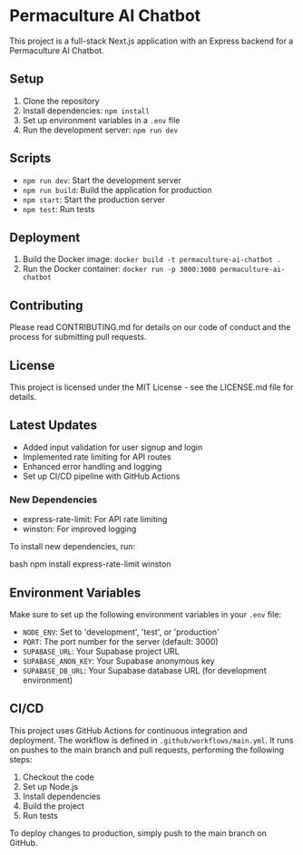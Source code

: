 # Permaculture AI Chatbot

This project is a full-stack Next.js application with an Express backend for a Permaculture AI Chatbot.

## Setup

1. Clone the repository
2. Install dependencies: `npm install`
3. Set up environment variables in a `.env` file
4. Run the development server: `npm run dev`

## Scripts

- `npm run dev`: Start the development server
- `npm run build`: Build the application for production
- `npm start`: Start the production server
- `npm test`: Run tests

## Deployment

1. Build the Docker image: `docker build -t permaculture-ai-chatbot .`
2. Run the Docker container: `docker run -p 3000:3000 permaculture-ai-chatbot`

## Contributing

Please read CONTRIBUTING.md for details on our code of conduct and the process for submitting pull requests.

## License

This project is licensed under the MIT License - see the LICENSE.md file for details.

## Latest Updates

- Added input validation for user signup and login
- Implemented rate limiting for API routes
- Enhanced error handling and logging
- Set up CI/CD pipeline with GitHub Actions

### New Dependencies

- express-rate-limit: For API rate limiting
- winston: For improved logging

To install new dependencies, run:

bash
npm install express-rate-limit winston

## Environment Variables

Make sure to set up the following environment variables in your `.env` file:

- `NODE_ENV`: Set to 'development', 'test', or 'production'
- `PORT`: The port number for the server (default: 3000)
- `SUPABASE_URL`: Your Supabase project URL
- `SUPABASE_ANON_KEY`: Your Supabase anonymous key
- `SUPABASE_DB_URL`: Your Supabase database URL (for development environment)

## CI/CD

This project uses GitHub Actions for continuous integration and deployment. The workflow is defined in `.github/workflows/main.yml`. It runs on pushes to the main branch and pull requests, performing the following steps:

1. Checkout the code
2. Set up Node.js
3. Install dependencies
4. Build the project
5. Run tests

To deploy changes to production, simply push to the main branch on GitHub.

